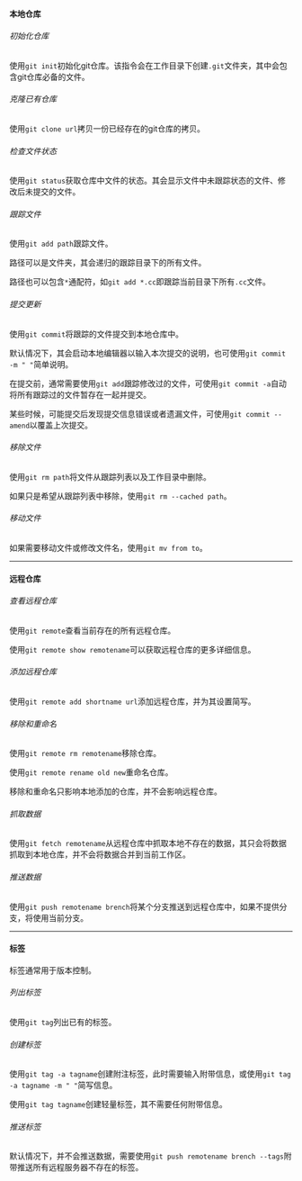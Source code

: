#### 本地仓库

###### 初始化仓库

使用`git init`初始化git仓库。该指令会在工作目录下创建`.git`文件夹，其中会包含git仓库必备的文件。

###### 克隆已有仓库

使用`git clone url`拷贝一份已经存在的git仓库的拷贝。

###### 检查文件状态

使用`git status`获取仓库中文件的状态。其会显示文件中未跟踪状态的文件、修改后未提交的文件。

###### 跟踪文件

使用`git add path`跟踪文件。

路径可以是文件夹，其会递归的跟踪目录下的所有文件。

路径也可以包含`*`通配符，如`git add *.cc`即跟踪当前目录下所有`.cc`文件。

###### 提交更新

使用`git commit`将跟踪的文件提交到本地仓库中。

默认情况下，其会启动本地编辑器以输入本次提交的说明，也可使用`git commit -m " "`简单说明。

在提交前，通常需要使用`git add`跟踪修改过的文件，可使用`git commit -a`自动将所有跟踪过的文件暂存在一起并提交。

某些时候，可能提交后发现提交信息错误或者遗漏文件，可使用`git commit --amend`以覆盖上次提交。

###### 移除文件

使用`git rm path`将文件从跟踪列表以及工作目录中删除。

如果只是希望从跟踪列表中移除，使用`git rm --cached path`。

###### 移动文件

如果需要移动文件或修改文件名，使用`git mv from to`。

---

#### 远程仓库

###### 查看远程仓库

使用`git remote`查看当前存在的所有远程仓库。

使用`git remote show remotename`可以获取远程仓库的更多详细信息。

###### 添加远程仓库

使用`git remote add shortname url`添加远程仓库，并为其设置简写。

###### 移除和重命名

使用`git remote rm remotename`移除仓库。

使用`git remote rename old new`重命名仓库。

移除和重命名只影响本地添加的仓库，并不会影响远程仓库。

###### 抓取数据

使用`git fetch remotename`从远程仓库中抓取本地不存在的数据，其只会将数据抓取到本地仓库，并不会将数据合并到当前工作区。

###### 推送数据

使用`git push remotename brench`将某个分支推送到远程仓库中，如果不提供分支，将使用当前分支。

---

#### 标签

标签通常用于版本控制。

###### 列出标签

使用`git tag`列出已有的标签。

###### 创建标签

使用`git tag -a tagname`创建附注标签，此时需要输入附带信息，或使用`git tag -a tagname -m " "`简写信息。

使用`git tag tagname`创建轻量标签，其不需要任何附带信息。

###### 推送标签

默认情况下，并不会推送数据，需要使用`git push remotename brench --tags`附带推送所有远程服务器不存在的标签。